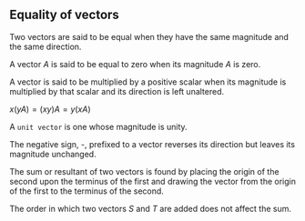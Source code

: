 ## Equality of vectors
Two vectors are said to be equal when they have the same magnitude and the same direction.

A vector $A$ is said to be equal to zero when its magnitude $A$ is zero.

A vector is said to be multiplied by a positive scalar when its magnitude is multiplied by that scalar and its direction is left unaltered.

$x(y A) = (xy) A = y (x A)$

A `unit vector` is one whose magnitude is unity.

The negative sign, -, prefixed to a vector reverses its direction but leaves its magnitude unchanged.

The sum or resultant of two vectors is found by placing the origin of the second upon the terminus of the first and drawing the vector from the origin of the first to the terminus of the second.

The order in which two vectors $S$ and $T$ are added does not affect the sum.



